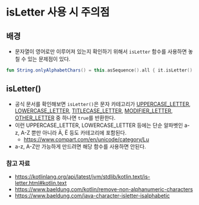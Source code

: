 # isLetter 사용 시 주의점

## 배경

- 문자열이 영어로만 이루어져 있는지 확인하기 위해서 `isLetter` 함수를 사용하면 놓칠 수 있는 문제점이 있다.

```kotlin
fun String.onlyAlphabetChars() = this.asSequence().all { it.isLetter() }
```

## isLetter()

- 공식 문서를 확인해보면 `isLetter()`은 문자 카테고리가 [UPPERCASE_LETTER](https://kotlinlang.org/api/latest/jvm/stdlib/kotlin.text/-char-category/-u-p-p-e-r-c-a-s-e_-l-e-t-t-e-r.html#kotlin.text.CharCategory.UPPERCASE_LETTER), [LOWERCASE_LETTER](https://kotlinlang.org/api/latest/jvm/stdlib/kotlin.text/-char-category/-l-o-w-e-r-c-a-s-e_-l-e-t-t-e-r.html#kotlin.text.CharCategory.LOWERCASE_LETTER), [TITLECASE_LETTER](https://kotlinlang.org/api/latest/jvm/stdlib/kotlin.text/-char-category/-t-i-t-l-e-c-a-s-e_-l-e-t-t-e-r.html#kotlin.text.CharCategory.TITLECASE_LETTER), [MODIFIER_LETTER](https://kotlinlang.org/api/latest/jvm/stdlib/kotlin.text/-char-category/-m-o-d-i-f-i-e-r_-l-e-t-t-e-r.html#kotlin.text.CharCategory.MODIFIER_LETTER), [OTHER_LETTER](https://kotlinlang.org/api/latest/jvm/stdlib/kotlin.text/-char-category/-o-t-h-e-r_-l-e-t-t-e-r.html#kotlin.text.CharCategory.OTHER_LETTER) 중 하나면 `true`를 반환한다.
- 이런 UPPERCASE_LETTER, LOWERCASE_LETTER 등에는 단순 알파벳인 a-z, A-Z 뿐만 아니라 Ä, Ë 등도 카테고리에 포함된다.
	- https://www.compart.com/en/unicode/category/Lu
- a-z, A-Z만 가능하게 만드려면 해당 함수를 사용하면 안된다.

### 참고 자료

- https://kotlinlang.org/api/latest/jvm/stdlib/kotlin.text/is-letter.html#kotlin.text
- https://www.baeldung.com/kotlin/remove-non-alphanumeric-characters
- https://www.baeldung.com/java-character-isletter-isalphabetic